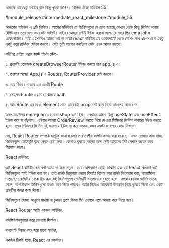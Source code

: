 আজকে আরেকটু রাউটার প্লাস কিছু খুচরা জিনিস। রিলিজ হচ্ছে মডিউল 55

#module_release #intermediate_react_milestone #module_55

আজকের মডিউল এ ৯টি ভিডিও। আগের মডিউলে যে জিনিসগুলো দেখানো হয়েছে,সেখান থেকে কিছু জিনিস আবার রিপিট হবে তবে অন্য আরেকটা সাইটে। এইবার আমরা রাউট ইউজ করবো আমাদের সবার প্রিয় ema john ওয়েবসাইটে। তাই এইখানেও আমরা আগের মতো react রাউটার এর ওয়েবসাইট থেকে দেখে-দেখে ধাপে-ধাপে একটু একটু করে রাউটার সেটাপ করবো। যেটা তুমি আগেও করছিলা সেটা এখন আবার করবে। 





রাউটার সেটাপ করার জাস্ট পাঁচটা স্টেপ-

১. প্রথমেই তোমাকে createBrowserRouter ইউজ করতে হবে app.js এ। 

২. তারপর আমরা App.js এ Routes, RouterProvider সেট করবো। 

৩. তার ভিতরে থাকবে এক একটা Route  

৪. সেইসব Route এর মধ্যে থাকবে path 

৫. আর Route এর মধ্যে element নামে আরেকটা prop সেট করে দিবো তাহলেই কাজ শেষ।  





আগে আমাদের ema-john এর মধ্যে shop করা ছিল। সেখানে আমরা কিছু useState এবং useEffect ইউজ করে রাখছিলাম। এইবার আমরা OrderReview করতে গিয়ে দেখবো সিমিলার জিনিস আবারো ইউজ করতে হবে। তখন সিমিলার জিনিস দুই জায়গায় ইউজ না করে আমরা কমন একটা জায়গায় কোড লিখবো। 





সো, React Router সম্পর্কে যতটুকু জানা দরকার তার বেশীর ভাগটা কভার করা হয়েছে। এখন তোমার কাজ হচ্ছে জিনিসগুলো মোটামুটি বুঝে নেয়ার চেষ্টা করা। কোথাও বুঝতে সমস্যা হলে সেটা আমাদের মিট সেশনে জয়েন করে জিজ্ঞেস করো। 





React রাউটার: 

এই React রাউটার কনসেপ্ট আমাদের জন্য নতুন। তবে বেশিরভাগ ছোট, মাঝারি এবং বড় React প্রজেক্টে এই জিনিসগুলো মাস্ট ইউজ করা হয়। তাই রাউট ডিক্লেয়ার করার বিষয়টা বিশেষ করে রাউট ডিক্লেয়ার করা, প্যারামিটার পাঠানো,প্যারামিটার থেকে রিড করা এই জিনিসগুলো মোটামুটি ভালোভাবে বুঝতে হবে। কারো কোথাও ঘাটতি থেকে গেলে, আগামীকাল জিনিসগুলো কভার করে নিতে পারবে। আমি নিজেও আরেকটা উদারহণ দিয়ে বুঝিয়ে দিবো এবং একটা প্রাকটিস করার কাজ দিবো। 



জিনিসগুলো সোজা আঙুলে মাথায় না ঢুকলে গ্রুপে কিংবা মিট সেশনে এসে আদায় করে নিতে হবে। 





React Router আমি একজন ফাইটার,

কনফিউশনগুলারে করে ফেলবো ফিল্টার।  

কনসেপ্ট ক্লিয়ার করে হয়ে যাবো মাস্টার,

একদিন ঠিকই হবো, React এর রকস্টার।  


